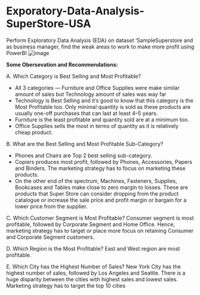 # Exporatory-Data-Analysis-SuperStore-USA
Perform Exploratory Data Analysis (EDA) on dataset ‘SampleSuperstore and as business manager, find the weak areas to work to make more profit
using PowerBI
![image](https://github.com/minhthu1012/Exporatory-Data-Analysis-SuperStore-USA/assets/109708451/f869327c-7718-4327-b537-095d39357145)

**Some Obersevation and Recommendations:**

A. Which Category is Best Selling and Most Profitable?
- All 3 categories — Furniture and Office Supplies were make similar amount of sales but Technology amount of sales was way far
- Technology is Best Selling and it’s good to know that this category is the Most Profitable too. Only minimal quantity is sold as these products are usually one-off purchases that can last at least 4–5 years.
- Furniture is the least profitable and quantity sold are at a minimum too.
- Office Supplies sells the most in terms of quantity as it is relatively cheap product.

B. What are the Best Selling and Most Profitable Sub-Category?
- Phones and Chairs are Top 2 best selling sub-category.
- Copiers produces most profit, followed by Phones, Accessories, Papers and Binders. The marketing strategy has to focus on marketing these products.
- On the other end of the spectrum, Machines, Fasteners, Supplies, Bookcases and Tables make close to zero margin to losses. These are products that Super Store can consider dropping from the product catalogue or increase the sale price and profit margin or bargain for a lower price from the supplier.

C. Which Customer Segment is Most Profitable?
Consumer segment is most profitable, followed by Corporate Segment and Home Office. Hence, marketing strategy has to target or place more focus on retaining Consumer and Corporate Segment customers.

D. Which Region is the Most Profitable?
East and West region are most profitable.

E. Which City has the Highest Number of Sales?
New York City has the highest number of sales, followed by Los Angeles and Seattle. There is a huge disparity between the cities with highest sales and lowest sales. Marketing strategy has to target the top 10 cities 

